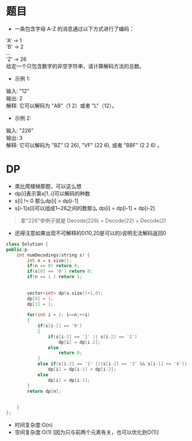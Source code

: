 # 题目
* 一条包含字母 A-Z 的消息通过以下方式进行了编码：

'A' -> 1  
'B' -> 2  
...  
'Z' -> 26  
给定一个只包含数字的非空字符串，请计算解码方法的总数。  

* 示例 1:  

输入: "12"  
输出: 2  
解释: 它可以解码为 "AB"（1 2）或者 "L"（12）。  
* 示例 2:  

输入: "226"  
输出: 3  
解释: 它可以解码为 "BZ" (2 26), "VF" (22 6), 或者 "BBF" (2 2 6) 。  

# DP
* 类比爬楼梯那题，可以这么想
* dp[i]表示第s[1..i]可以解码的种数
* s[i] != 0 那么dp[i] = dp[i-1]
* s[i-1]s[i]可以组成1~26之间的数那么 dp[i] = dp[i-1] + dp[i-2]
> 拿"226"举例子就是 Decode(226) = Decode(22) + Decode(2)
* 还得注意如果出现不可解释的0(10,20是可以的)说明无法解码返回0

```cpp
class Solution {
public:p
    int numDecodings(string s) {
        int n = s.size();
        if(n == 0) return 0;
        if(s[0] == '0') return 0;
        if(n == 1 ) return 1;
        
        
        vector<int> dp(s.size()+1,0);
        dp[0] = 1;
        dp[1] = 1;
        
        for(int i = 2; i<=n;++i)
        {
            if(s[i-1] == '0')
            {
                if(s[i-2] == '1' || s[i-2] == '2')
                    dp[i] = dp[i-2];
                else
                    return 0;
            }
            else if(s[i-2] == '1' ||(s[i-2] == '2' && s[i-1] <= '6'))
                dp[i] = dp[i-1] + dp[i-2];
            else
                dp[i] = dp[i-1];
        }
        return dp[n];
        
        
    }
};
```
* 时间复杂度:O(n)
* 空间复杂度:O(1) [因为只与前两个元素有关，也可以优化到O(1)]